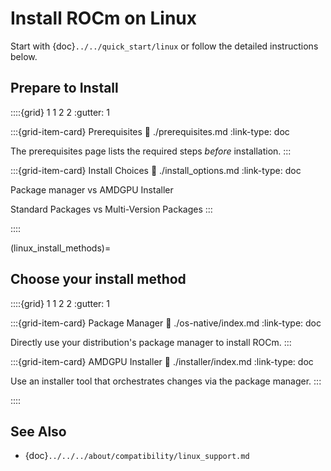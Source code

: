 # Install ROCm on Linux

Start with {doc}`../../quick_start/linux` or follow the detailed
instructions below.

## Prepare to Install

::::{grid} 1 1 2 2
:gutter: 1

:::{grid-item-card} Prerequisites
:link: ./prerequisites.md
:link-type: doc

The prerequisites page lists the required steps *before* installation.
:::

:::{grid-item-card} Install Choices
:link: ./install_options.md
:link-type: doc

Package manager vs AMDGPU Installer

Standard Packages vs Multi-Version Packages
:::

::::

(linux_install_methods)=

## Choose your install method

::::{grid} 1 1 2 2
:gutter: 1

:::{grid-item-card} Package Manager
:link: ./os-native/index.md
:link-type: doc

Directly use your distribution's package manager to install ROCm.
:::

:::{grid-item-card} AMDGPU Installer
:link: ./installer/index.md
:link-type: doc

Use an installer tool that orchestrates changes via the package
manager.
:::

::::

## See Also

- {doc}`../../../about/compatibility/linux_support.md`
